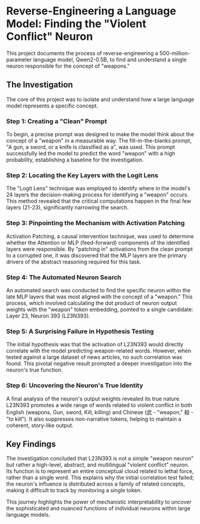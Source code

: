 # Reverse-Engineering a Language Model: Finding the "Violent Conflict" Neuron

This project documents the process of reverse-engineering a 500-million-parameter language model, Qwen2-0.5B, to find and understand a single neuron responsible for the concept of "weapons."

## The Investigation

The core of this project was to isolate and understand how a large language model represents a specific concept.

### Step 1: Creating a "Clean" Prompt

To begin, a precise prompt was designed to make the model think about the concept of a "weapon" in a measurable way. The fill-in-the-blanks prompt, "A gun, a sword, or a knife is classified as a", was used. This prompt successfully led the model to predict the word "weapon" with a high probability, establishing a baseline for the investigation.

### Step 2: Locating the Key Layers with the Logit Lens

The "Logit Lens" technique was employed to identify where in the model's 24 layers the decision-making process for identifying a "weapon" occurs. This method revealed that the critical computations happen in the final few layers (21-23), significantly narrowing the search.

### Step 3: Pinpointing the Mechanism with Activation Patching

Activation Patching, a causal intervention technique, was used to determine whether the Attention or MLP (feed-forward) components of the identified layers were responsible. By "patching in" activations from the clean prompt to a corrupted one, it was discovered that the MLP layers are the primary drivers of the abstract reasoning required for this task.

### Step 4: The Automated Neuron Search

An automated search was conducted to find the specific neuron within the late MLP layers that was most aligned with the concept of a "weapon." This process, which involved calculating the dot product of neuron output weights with the "weapon" token embedding, pointed to a single candidate: Layer 23, Neuron 393 (L23N393).

### Step 5: A Surprising Failure in Hypothesis Testing

The initial hypothesis was that the activation of L23N393 would directly correlate with the model predicting weapon-related words. However, when tested against a large dataset of news articles, no such correlation was found. This pivotal negative result prompted a deeper investigation into the neuron's true function.

### Step 6: Uncovering the Neuron's True Identity

A final analysis of the neuron's output weights revealed its true nature. L23N393 promotes a wide range of words related to violent conflict in both English (weapons, Gun, sword, Kill, killing) and Chinese (武 - "weapon," 殺 - "to kill"). It also suppresses non-narrative tokens, helping to maintain a coherent, story-like output.

## Key Findings

The investigation concluded that L23N393 is not a simple "weapon neuron" but rather a high-level, abstract, and multilingual "violent conflict" neuron. Its function is to represent an entire conceptual cloud related to lethal force, rather than a single word. This explains why the initial correlation test failed; the neuron's influence is distributed across a family of related concepts, making it difficult to track by monitoring a single token.

This journey highlights the power of mechanistic interpretability to uncover the sophisticated and nuanced functions of individual neurons within large language models.
